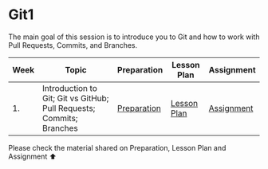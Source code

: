 # Git1

The main goal of this session is to introduce you to Git and how to work with Pull Requests, Commits, and Branches.

| Week | Topic                                                                | Preparation                     | Lesson Plan                     | Assignment                    |
| ---- | -------------------------------------------------------------------- | ------------------------------- | ------------------------------- | ----------------------------- |
| 1.   | Introduction to Git; Git vs GitHub; Pull Requests; Commits; Branches | [Preparation](./preparation.md) | [Lesson Plan](./lesson-plan.md) | [Assignment](./assignment.md) |

Please check the material shared on Preparation, Lesson Plan and Assignment ⬆️
